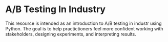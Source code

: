 # A/B Testing In Industry

This resource is intended as an introduction to A/B testing in industr using Python. The goal is to help practictioners feel more confident working with stakeholders, designing experiments, and interpreting results.